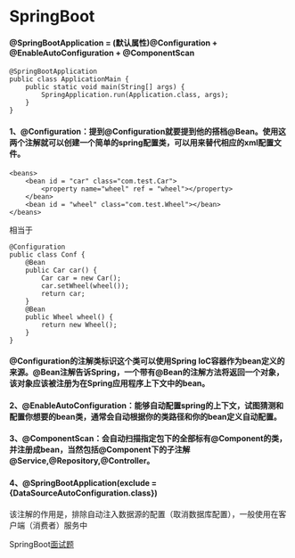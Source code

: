 # SpringBoot
#### @SpringBootApplication = (默认属性)@Configuration + @EnableAutoConfiguration + @ComponentScan
```
@SpringBootApplication 
public class ApplicationMain { 
    public static void main(String[] args) { 
        SpringApplication.run(Application.class, args); 
    } 
}
```
#### 1、@Configuration：提到@Configuration就要提到他的搭档@Bean。使用这两个注解就可以创建一个简单的spring配置类，可以用来替代相应的xml配置文件。
```
<beans> 
    <bean id = "car" class="com.test.Car"> 
        <property name="wheel" ref = "wheel"></property> 
    </bean> 
    <bean id = "wheel" class="com.test.Wheel"></bean> 
</beans> 
```
相当于
```
@Configuration 
public class Conf { 
    @Bean 
    public Car car() { 
        Car car = new Car(); 
        car.setWheel(wheel()); 
        return car; 
    } 
    @Bean  
    public Wheel wheel() { 
        return new Wheel(); 
    } 
}
```

#### @Configuration的注解类标识这个类可以使用Spring IoC容器作为bean定义的来源。@Bean注解告诉Spring，一个带有@Bean的注解方法将返回一个对象，该对象应该被注册为在Spring应用程序上下文中的bean。
#### 2、@EnableAutoConfiguration：能够自动配置spring的上下文，试图猜测和配置你想要的bean类，通常会自动根据你的类路径和你的bean定义自动配置。
#### 3、@ComponentScan：会自动扫描指定包下的全部标有@Component的类，并注册成bean，当然包括@Component下的子注解@Service,@Repository,@Controller。
#### 4、@SpringBootApplication(exclude = {DataSourceAutoConfiguration.class})
 该注解的作用是，排除自动注入数据源的配置（取消数据库配置），一般使用在客户端（消费者）服务中


SpringBoot[面试题](https://yq.aliyun.com/articles/652497?spm=a2c4e.11153940.0.0.28a37145yAxDiw)